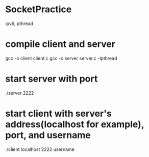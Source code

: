 # SocketPractice
ipv6, pthread
# compile client and server #
gcc -o client client.c
gcc -o server server.c -lpthread

# start server with port #
./server 2222

# start client with server's address(localhost for example), port, and username #
./client localhost 2222 username
